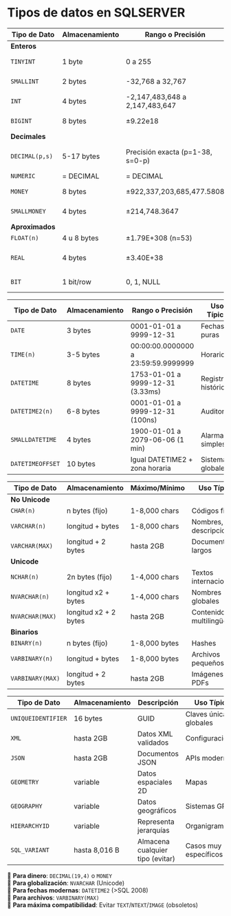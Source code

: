 # Tipos de datos en SQLSERVER










| Tipo de Dato   | Almacenamiento | Rango o Precisión                          | Uso Típico                          |
|----------------|----------------|--------------------------------------------|-------------------------------------|
| **Enteros**    |                |                                            |                                     |
| `TINYINT`      | 1 byte         | 0 a 255                                    | Edades, porcentajes                |
| `SMALLINT`     | 2 bytes        | -32,768 a 32,767                           | Cantidades medias                   |
| `INT`          | 4 bytes        | -2,147,483,648 a 2,147,483,647            | IDs, contadores                     |
| `BIGINT`       | 8 bytes        | ±9.22e18                                   | Sistemas legacy                     |
| **Decimales**  |                |                                            |                                     |
| `DECIMAL(p,s)` | 5-17 bytes     | Precisión exacta (p=1-38, s=0-p)           | Dinero, cálculos precisos           |
| `NUMERIC`      | = DECIMAL      | = DECIMAL                                  | = DECIMAL                           |
| `MONEY`        | 8 bytes        | ±922,337,203,685,477.5808                  | Transacciones financieras           |
| `SMALLMONEY`   | 4 bytes        | ±214,748.3647                              | Precios pequeños                    |
| **Aproximados**|                |                                            |                                     |
| `FLOAT(n)`     | 4 u 8 bytes    | ±1.79E+308 (n=53)                          | Científicos                         |
| `REAL`         | 4 bytes        | ±3.40E+38                                  | Datos científicos rápidos           |
| `BIT`          | 1 bit/row      | 0, 1, NULL                                 | Flags booleanos                     |

| Tipo de Dato        | Almacenamiento | Rango o Precisión                   | Uso Típico                     |
|---------------------|----------------|-------------------------------------|--------------------------------|
| `DATE`             | 3 bytes        | 0001-01-01 a 9999-12-31            | Fechas puras                   |
| `TIME(n)`          | 3-5 bytes      | 00:00:00.0000000 a 23:59:59.9999999| Horarios                       |
| `DATETIME`         | 8 bytes        | 1753-01-01 a 9999-12-31 (3.33ms)   | Registros históricos           |
| `DATETIME2(n)`     | 6-8 bytes      | 0001-01-01 a 9999-12-31 (100ns)    | Auditorías                     |
| `SMALLDATETIME`    | 4 bytes        | 1900-01-01 a 2079-06-06 (1 min)    | Alarmas simples                |
| `DATETIMEOFFSET`   | 10 bytes       | Igual DATETIME2 + zona horaria      | Sistemas globales              |

| Tipo de Dato      | Almacenamiento         | Máximo/Mínimo               | Uso Típico                     |
|-------------------|------------------------|-----------------------------|--------------------------------|
| **No Unicode**    |                        |                             |                                |
| `CHAR(n)`        | n bytes (fijo)         | 1-8,000 chars               | Códigos fijos                 |
| `VARCHAR(n)`     | longitud + bytes       | 1-8,000 chars               | Nombres, descripciones        |
| `VARCHAR(MAX)`   | longitud + 2 bytes     | hasta 2GB                   | Documentos largos             |
| **Unicode**      |                        |                             |                                |
| `NCHAR(n)`       | 2n bytes (fijo)        | 1-4,000 chars               | Textos internacionales        |
| `NVARCHAR(n)`    | longitud x2 + bytes    | 1-4,000 chars               | Nombres globales              |
| `NVARCHAR(MAX)`  | longitud x2 + 2 bytes  | hasta 2GB                   | Contenido multilingüe         |
| **Binarios**     |                        |                             |                                |
| `BINARY(n)`      | n bytes (fijo)         | 1-8,000 bytes               | Hashes                        |
| `VARBINARY(n)`   | longitud + bytes       | 1-8,000 bytes               | Archivos pequeños             |
| `VARBINARY(MAX)` | longitud + 2 bytes     | hasta 2GB                   | Imágenes, PDFs                |

| Tipo de Dato         | Almacenamiento | Descripción                          | Uso Típico                     |
|----------------------|----------------|--------------------------------------|--------------------------------|
| `UNIQUEIDENTIFIER`  | 16 bytes       | GUID                                 | Claves únicas globales         |
| `XML`               | hasta 2GB      | Datos XML validados                  | Configuraciones                |
| `JSON`              | hasta 2GB      | Documentos JSON                      | APIs modernas                  |
| `GEOMETRY`          | variable       | Datos espaciales 2D                  | Mapas                          |
| `GEOGRAPHY`         | variable       | Datos geográficos                    | Sistemas GPS                   |
| `HIERARCHYID`       | variable       | Representa jerarquías                | Organigramas                   |
| `SQL_VARIANT`       | hasta 8,016 B  | Almacena cualquier tipo (evitar)     | Casos muy específicos          |

🔹 **Para dinero**: `DECIMAL(19,4)` o `MONEY`  
🔹 **Para globalización**: `NVARCHAR` (Unicode)  
🔹 **Para fechas modernas**: `DATETIME2` (>SQL 2008)  
🔹 **Para archivos**: `VARBINARY(MAX)`  
🔹 **Para máxima compatibilidad**: Evitar `TEXT`/`NTEXT`/`IMAGE` (obsoletos)
